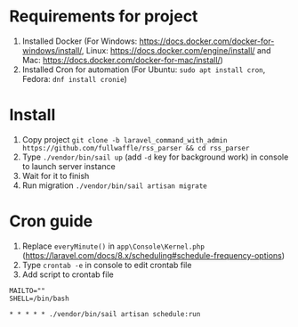 # Requirements for project
1. Installed Docker (For Windows: https://docs.docker.com/docker-for-windows/install/, Linux: https://docs.docker.com/engine/install/ and Mac: https://docs.docker.com/docker-for-mac/install/)
2. Installed Cron for automation (For Ubuntu: `sudo apt install cron`, Fedora: `dnf install cronie`)
# Install
1. Copy project `git clone -b laravel_command_with_admin https://github.com/fullwaffle/rss_parser && cd rss_parser`
2. Type `./vendor/bin/sail up` (add `-d` key for background work)  in console to launch server instance
3. Wait for it to finish
4. Run migration `./vendor/bin/sail artisan migrate`
# Cron guide
1. Replace `everyMinute()` in `app\Console\Kernel.php` (https://laravel.com/docs/8.x/scheduling#schedule-frequency-options)
2. Type `crontab -e` in console to edit crontab file
3. Add script to crontab file
```
MAILTO=""
SHELL=/bin/bash

* * * * * ./vendor/bin/sail artisan schedule:run
```
